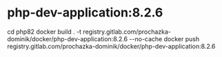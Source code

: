 # php-dev-application:8.2.6
cd php82
docker build . -t registry.gitlab.com/prochazka-dominik/docker/php-dev-application:8.2.6 --no-cache
docker push registry.gitlab.com/prochazka-dominik/docker/php-dev-application:8.2.6
